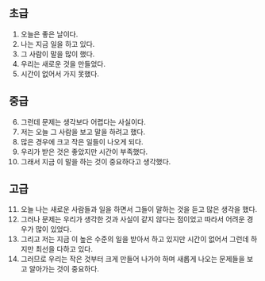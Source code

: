 
## 초급

1. 오늘은 좋은 날이다.
2. 나는 지금 일을 하고 있다. 
3. 그 사람이 말을 많이 했다. 
4. 우리는 새로운 것을 만들었다.
5. 시간이 없어서 가지 못했다. 


## 중급

6. 그런데 문제는 생각보다 어렵다는 사실이다. 
7. 저는 오늘 그 사람을 보고 말을 하려고 했다. 
8. 많은 경우에 크고 작은 일들이 나오게 되다. 
9. 우리가 받은 것은 좋았지만 시간이 부족했다.
10. 그래서 지금 이 말을 하는 것이 중요하다고 생각했다. 

## 고급

11. 오늘 나는 새로운 사람들과 일을 하면서 그들이 말하는 것을 듣고 많은 생각을 했다. 
12. 그러나 문제는 우리가 생각한 것과 사실이 같지 않다는 점이었고 따라서 어려운 경우가 많이 있었다. 
13. 그리고 저는 지금 이 높은 수준의 일을 받아서 하고 있지만 시간이 없어서 그런데 하지만 최선을 다하고 있다. 
14. 그러므로 우리는 작은 것부터 크게 만들어 나가야 하며 새롭게 나오는 문제들을 보고 알아가는 것이 중요하다. 